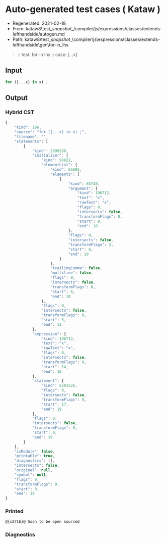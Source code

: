 # Auto-generated test cases ( Kataw )
- Regenerated: 2021-02-18
- From: kataw8\test\__snapshot__/compiler/js/expressions/classes/extends-lefthandside/autogen.md
- Path: kataw8\test\__snapshot__\compiler\js\expressions\classes\extends-lefthandside\gen\for-in_lhs
> :: test: for-in lhs
> :: case: [...x]
## Input

`````js
for ([...x] in x) ;
`````

## Output

### Hybrid CST


```javascript
{
    "kind": 196,
    "source": "for ([...x] in x) ;",
    "filename": "",
    "statements": [
        {
            "kind": 2099286,
            "initializer": {
                "kind": 98822,
                "elementList": {
                    "kind": 65605,
                    "elements": [
                        {
                            "kind": 65740,
                            "argument": {
                                "kind": 196712,
                                "text": "x",
                                "rawText": "x",
                                "flags": 0,
                                "intersects": false,
                                "transformFlags": 0,
                                "start": 9,
                                "end": 10
                            },
                            "flags": 0,
                            "intersects": false,
                            "transformFlags": 2,
                            "start": 6,
                            "end": 10
                        }
                    ],
                    "trailingComma": false,
                    "multiline": false,
                    "flags": 0,
                    "intersects": false,
                    "transformFlags": 0,
                    "start": 6,
                    "end": 10
                },
                "flags": 0,
                "intersects": false,
                "transformFlags": 0,
                "start": 5,
                "end": 11
            },
            "expression": {
                "kind": 196712,
                "text": "x",
                "rawText": "x",
                "flags": 0,
                "intersects": false,
                "transformFlags": 0,
                "start": 14,
                "end": 16
            },
            "statement": {
                "kind": 6291526,
                "flags": 0,
                "intersects": false,
                "transformFlags": 0,
                "start": 17,
                "end": 19
            },
            "flags": 0,
            "intersects": false,
            "transformFlags": 0,
            "start": 0,
            "end": 19
        }
    ],
    "isModule": false,
    "printable": true,
    "diagnostics": [],
    "intersects": false,
    "original": null,
    "symbol": null,
    "flags": 0,
    "transformFlags": 0,
    "start": 0,
    "end": 19
}
```

  
### Printed


```javascript
@{x2716}@ Soon to be open sourced
```

  
### Diagnostics


```javascript

```

